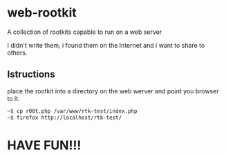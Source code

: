 web-rootkit
===========

A collection of rootkits capable to run on a web server

I didn't write them, i found them on the Internet and i want to share to others.


Istructions
-----------

place the rootkit into a directory on the web werver and point you browser to it.
```bash
~$ cp r00t.php /var/www/rtk-test/index.php
~$ firefox http://localhost/rtk-test/
```

HAVE FUN!!!
========
